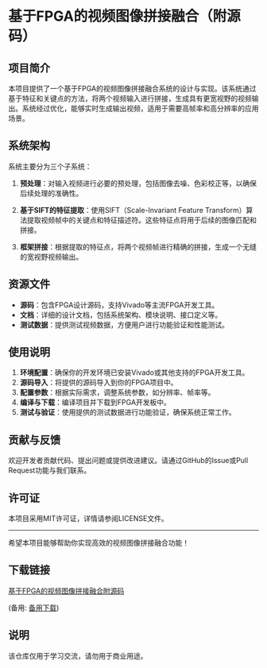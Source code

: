 # 基于FPGA的视频图像拼接融合（附源码）

## 项目简介

本项目提供了一个基于FPGA的视频图像拼接融合系统的设计与实现。该系统通过基于特征和关键点的方法，将两个视频输入进行拼接，生成具有更宽视野的视频输出。系统经过优化，能够实时生成输出视频，适用于需要高帧率和高分辨率的应用场景。

## 系统架构

系统主要分为三个子系统：

1. **预处理**：对输入视频进行必要的预处理，包括图像去噪、色彩校正等，以确保后续处理的准确性。

2. **基于SIFT的特征提取**：使用SIFT（Scale-Invariant Feature Transform）算法提取视频帧中的关键点和特征描述符。这些特征点将用于后续的图像匹配和拼接。

3. **框架拼接**：根据提取的特征点，将两个视频帧进行精确的拼接，生成一个无缝的宽视野视频输出。

## 资源文件

- **源码**：包含FPGA设计源码，支持Vivado等主流FPGA开发工具。
- **文档**：详细的设计文档，包括系统架构、模块说明、接口定义等。
- **测试数据**：提供测试视频数据，方便用户进行功能验证和性能测试。

## 使用说明

1. **环境配置**：确保你的开发环境已安装Vivado或其他支持的FPGA开发工具。
2. **源码导入**：将提供的源码导入到你的FPGA项目中。
3. **配置参数**：根据实际需求，调整系统参数，如分辨率、帧率等。
4. **编译与下载**：编译项目并下载到FPGA开发板中。
5. **测试与验证**：使用提供的测试数据进行功能验证，确保系统正常工作。

## 贡献与反馈

欢迎开发者贡献代码、提出问题或提供改进建议。请通过GitHub的Issue或Pull Request功能与我们联系。

## 许可证

本项目采用MIT许可证，详情请参阅LICENSE文件。

---

希望本项目能够帮助你实现高效的视频图像拼接融合功能！

## 下载链接
[基于FPGA的视频图像拼接融合附源码](https://pan.quark.cn/s/34173f614e8b) 

(备用: [备用下载](https://pan.baidu.com/s/1CyXzpSgg0Fi4Pzi2gMWuig?pwd=1234))

## 说明

该仓库仅用于学习交流，请勿用于商业用途。
